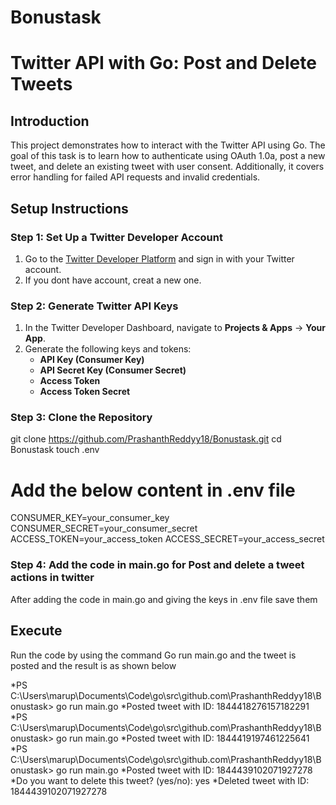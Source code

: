 # Bonustask

# Twitter API with Go: Post and Delete Tweets

## Introduction

This project demonstrates how to interact with the Twitter API using Go. The goal of this task  is to learn how to authenticate using OAuth 1.0a, post a new tweet, and delete an existing tweet with user consent. Additionally, it covers error handling for failed API requests and invalid credentials.



## Setup Instructions

### Step 1: Set Up a Twitter Developer Account

1. Go to the [Twitter Developer Platform](https://developer.twitter.com/) and sign in with your Twitter account.
2. If you dont have account, creat a new one.

### Step 2: Generate Twitter API Keys

1. In the Twitter Developer Dashboard, navigate to **Projects & Apps** → **Your App**.
2. Generate the following keys and tokens:
   - **API Key (Consumer Key)**
   - **API Secret Key (Consumer Secret)**
   - **Access Token**
   - **Access Token Secret**


### Step 3: Clone the Repository

git clone https://github.com/PrashanthReddyy18/Bonustask.git
cd Bonustask
touch .env  
# Add the below content in .env file
CONSUMER_KEY=your_consumer_key
CONSUMER_SECRET=your_consumer_secret
ACCESS_TOKEN=your_access_token
ACCESS_SECRET=your_access_secret

### Step 4: Add the code in main.go for Post and delete a tweet actions in twitter

After adding the code in main.go and giving the keys in .env file save them

## Execute
Run the code by using the command Go run main.go and the tweet is posted and the result is as shown below


*PS C:\Users\marup\Documents\Code\go\src\github.com\PrashanthReddyy18\Bonustask> go run main.go
*Posted tweet with ID: 1844418276157182291
*PS C:\Users\marup\Documents\Code\go\src\github.com\PrashanthReddyy18\Bonustask> go run main.go
*Posted tweet with ID: 1844419197461225641
*PS C:\Users\marup\Documents\Code\go\src\github.com\PrashanthReddyy18\Bonustask> go run main.go
*Posted tweet with ID: 1844439102071927278
*Do you want to delete this tweet? (yes/no): yes
*Deleted tweet with ID: 1844439102071927278

